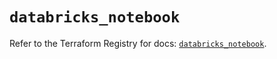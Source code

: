 # `databricks_notebook`

Refer to the Terraform Registry for docs: [`databricks_notebook`](https://registry.terraform.io/providers/databricks/databricks/1.51.0/docs/resources/notebook).
